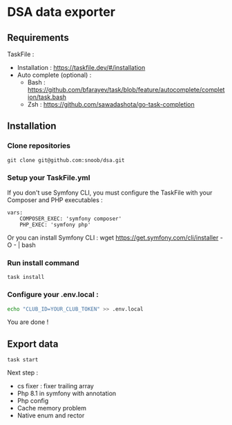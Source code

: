 # DSA data exporter

## Requirements

TaskFile : 
  * Installation : https://taskfile.dev/#/installation
  * Auto complete (optional) : 
    * Bash : https://github.com/bfarayev/task/blob/feature/autocomplete/completion/task.bash
    * Zsh : https://github.com/sawadashota/go-task-completion

## Installation

### Clone repositories

```
git clone git@github.com:snoob/dsa.git
```

### Setup your TaskFile.yml

If you don't use Symfony CLI, you must configure the TaskFile with your Composer and PHP executables :

```
vars:
    COMPOSER_EXEC: 'symfony composer'
    PHP_EXEC: 'symfony php'
```

Or you can install Symfony CLI : wget https://get.symfony.com/cli/installer -O - | bash

### Run install command

```
task install
```

### Configure your .env.local :

```bash
echo "CLUB_ID=YOUR_CLUB_TOKEN" >> .env.local
```

You are done !

## Export data

```
task start
```

Next step :
- cs fixer : fixer trailing array 
- Php 8.1 in symfony with annotation
- Php config
- Cache memory problem
- Native enum and rector
